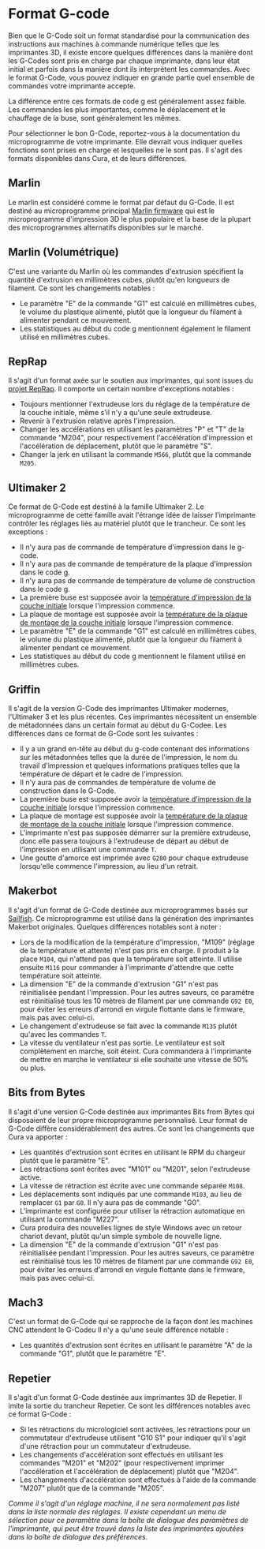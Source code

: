 Format G-code
====
Bien que le G-Code soit un format standardisé pour la communication des instructions aux machines à commande numérique telles que les imprimantes 3D, il existe encore quelques différences dans la manière dont les G-Codes sont pris en charge par chaque imprimante, dans leur état initial et parfois dans la manière dont ils interprètent les commandes. Avec le format G-Code, vous pouvez indiquer en grande partie quel ensemble de commandes votre imprimante accepte.

La différence entre ces formats de code g est généralement assez faible. Les commandes les plus importantes, comme le déplacement et le chauffage de la buse, sont généralement les mêmes.

Pour sélectionner le bon G-Code, reportez-vous à la documentation du microprogramme de votre imprimante. Elle devrait vous indiquer quelles fonctions sont prises en charge et lesquelles ne le sont pas. Il s'agit des formats disponibles dans Cura, et de leurs différences.

Marlin
----
Le marlin est considéré comme le format par défaut du G-Code. Il est destiné au microprogramme principal [Marlin firmware](https://marlinfw.org/) qui est le microprogramme d'impression 3D le plus populaire et la base de la plupart des microprogrammes alternatifs disponibles sur le marché.

Marlin (Volumétrique)
----
C'est une variante du Marlin où les commandes d'extrusion spécifient la quantité d'extrusion en millimètres cubes, plutôt qu'en longueurs de filament. Ce sont les changements notables :
* Le paramètre "E" de la commande "G1" est calculé en millimètres cubes, le volume du plastique alimenté, plutôt que la longueur du filament à alimenter pendant ce mouvement.
* Les statistiques au début du code g mentionnent également le filament utilisé en millimètres cubes.

RepRap
----
Il s'agit d'un format axée sur le soutien aux imprimantes, qui sont issues du [projet RepRap](https://reprap.org/wiki/RepRap). Il comporte un certain nombre d'exceptions notables :
* Toujours mentionner l'extrudeuse lors du réglage de la température de la couche initiale, même s'il n'y a qu'une seule extrudeuse.
* Revenir à l'extrusion relative après l'impression.
* Changer les accélérations en utilisant les paramètres "P" et "T" de la commande "M204", pour respectivement l'accélération d'impression et l'accélération de déplacement, plutôt que le paramètre "S".
* Changer la jerk en utilisant la commande `M566`, plutôt que la commande `M205`.

Ultimaker 2
----
Ce format de G-Code est destiné à la famille Ultimaker 2. Le microprogramme de cette famille avait l'étrange idée de laisser l'imprimante contrôler les réglages liés au matériel plutôt que le trancheur. Ce sont les exceptions :
* Il n'y aura pas de commande de température d'impression dans le g-code.
* Il n'y aura pas de commande de température de la plaque d'impression dans le code g.
* Il n'y aura pas de commande de température de volume de construction dans le code g.
* La première buse est supposée avoir la [température d'impression de la couche initiale](../material/material_print_temperature_layer_0.md) lorsque l'impression commence.
* La plaque de montage est supposée avoir la [température de la plaque de montage de la couche initiale](../material/material_bed_temperature_layer_0.md) lorsque l'impression commence.
* Le paramètre "E" de la commande "G1" est calculé en millimètres cubes, le volume du plastique alimenté, plutôt que la longueur du filament à alimenter pendant ce mouvement.
* Les statistiques au début du code g mentionnent le filament utilisé en millimètres cubes.

Griffin
----
Il s'agit de la version G-Code des imprimantes Ultimaker modernes, l'Ultimaker 3 et les plus récentes. Ces imprimantes nécessitent un ensemble de métadonnées dans un certain format au début du G-Codee. Les différences dans ce format de G-Code sont les suivantes :
* Il y a un grand en-tête au début du g-code contenant des informations sur les métadonnées telles que la durée de l'impression, le nom du travail d'impression et quelques informations pratiques telles que la température de départ et le cadre de l'impression.
* Il n'y aura pas de commandes de température de volume de construction dans le G-Code.
* La première buse est supposée avoir la [température d'impression de la couche initiale](../material/material_print_temperature_layer_0.md) lorsque l'impression commence.
* La plaque de montage est supposée avoir la [température de la plaque de montage de la couche initiale](../material/material_bed_temperature_layer_0.md) lorsque l'impression commence.
* L'imprimante n'est pas supposée démarrer sur la première extrudeuse, donc elle passera toujours à l'extrudeuse de départ au début de l'impression en utilisant une commande `T`.
* Une goutte d'amorce est imprimée avec `G280` pour chaque extrudeuse lorsqu'elle commence l'impression, au lieu d'un retrait.

Makerbot
----
Il s'agit d'un format de G-Code destinée aux microprogrammes basés sur [Sailfish](https://www.sailfishfirmware.com/). Ce microprogramme est utilisé dans la génération des imprimantes Makerbot originales. Quelques différences notables sont à noter :
* Lors de la modification de la température d'impression, "M109" (réglage de la température et attente) n'est pas pris en charge. Il produit à la place `M104`, qui n'attend pas que la température soit atteinte. Il utilise ensuite `M116` pour commander à l'imprimante d'attendre que cette température soit atteinte.
* La dimension "E" de la commande d'extrusion "G1" n'est pas réinitialisée pendant l'impression. Pour les autres saveurs, ce paramètre est réinitialisé tous les 10 mètres de filament par une commande `G92 E0`, pour éviter les erreurs d'arrondi en virgule flottante dans le firmware, mais pas avec celui-ci.
* Le changement d'extrudeuse se fait avec la commande `M135` plutôt qu'avec les commandes `T`.
* La vitesse du ventilateur n'est pas sortie. Le ventilateur est soit complètement en marche, soit éteint. Cura commandera à l'imprimante de mettre en marche le ventilateur si elle souhaite une vitesse de 50% ou plus.

Bits from Bytes
----
Il s'agit d'une version G-Code destinée aux imprimantes Bits from Bytes qui disposaient de leur propre microprogramme personnalisé. Leur format de G-Code diffère considérablement des autres. Ce sont les changements que Cura va apporter :
* Les quantités d'extrusion sont écrites en utilisant le RPM du chargeur plutôt que le paramètre "E".
* Les rétractions sont écrites avec "M101" ou "M201", selon l'extrudeuse active.
* La vitesse de rétraction est écrite avec une commande séparée `M108`.
* Les déplacements sont indiqués par une commande `M103`, au lieu de remplacer `G1` par `G0`. Il n'y aura pas de commande "G0".
* L'imprimante est configurée pour utiliser la rétraction automatique en utilisant la commande "M227".
* Cura produira des nouvelles lignes de style Windows avec un retour chariot devant, plutôt qu'un simple symbole de nouvelle ligne.
* La dimension "E" de la commande d'extrusion "G1" n'est pas réinitialisée pendant l'impression. Pour les autres saveurs, ce paramètre est réinitialisé tous les 10 mètres de filament par une commande `G92 E0`, pour éviter les erreurs d'arrondi en virgule flottante dans le firmware, mais pas avec celui-ci.

Mach3
----
C'est un format de G-Code qui se rapproche de la façon dont les machines CNC attendent le G-Codeu Il n'y a qu'une seule différence notable :
* Les quantités d'extrusion sont écrites en utilisant le paramètre "A" de la commande "G1", plutôt que le paramètre "E".

Repetier
----
Il s'agit d'un format G-Code destinée aux imprimantes 3D de Repetier. Il imite la sortie du trancheur Repetier. Ce sont les différences notables avec ce format G-Code :
* Si les rétractions du micrologiciel sont activées, les rétractions pour un commutateur d'extrudeuse utilisent "G10 S1" pour indiquer qu'il s'agit d'une rétraction pour un commutateur d'extrudeuse.
* Les changements d'accélération sont effectués en utilisant les commandes "M201" et "M202" (pour respectivement imprimer l'accélération et l'accélération de déplacement) plutôt que "M204".
* Les changements d'accélération sont effectués à l'aide de la commande "M207" plutôt que de la commande "M205".

*Comme il s'agit d'un réglage machine, il ne sera normalement pas listé dans la liste normale des réglages. Il existe cependant un menu de sélection pour ce paramètre dans la boîte de dialogue des paramètres de l'imprimante, qui peut être trouvé dans la liste des imprimantes ajoutées dans la boîte de dialogue des préférences.*
